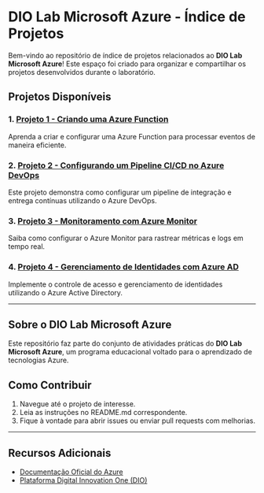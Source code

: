 # DIO Lab Microsoft Azure - Índice de Projetos

Bem-vindo ao repositório de índice de projetos relacionados ao **DIO Lab Microsoft Azure**! Este espaço foi criado para organizar e compartilhar os projetos desenvolvidos durante o laboratório.

## Projetos Disponíveis

### 1. [Projeto 1 - Criando uma Azure Function](./projetos/projeto1/README.md)
Aprenda a criar e configurar uma Azure Function para processar eventos de maneira eficiente.

### 2. [Projeto 2 - Configurando um Pipeline CI/CD no Azure DevOps](./projetos/projeto2/README.md)
Este projeto demonstra como configurar um pipeline de integração e entrega contínuas utilizando o Azure DevOps.

### 3. [Projeto 3 - Monitoramento com Azure Monitor](./projetos/projeto3/README.md)
Saiba como configurar o Azure Monitor para rastrear métricas e logs em tempo real.

### 4. [Projeto 4 - Gerenciamento de Identidades com Azure AD](./projetos/projeto4/README.md)
Implemente o controle de acesso e gerenciamento de identidades utilizando o Azure Active Directory.

---

## Sobre o DIO Lab Microsoft Azure
Este repositório faz parte do conjunto de atividades práticas do **DIO Lab Microsoft Azure**, um programa educacional voltado para o aprendizado de tecnologias Azure.

## Como Contribuir
1. Navegue até o projeto de interesse.
2. Leia as instruções no README.md correspondente.
3. Fique à vontade para abrir issues ou enviar pull requests com melhorias.

---

## Recursos Adicionais
- [Documentação Oficial do Azure](https://learn.microsoft.com/azure/)
- [Plataforma Digital Innovation One (DIO)](https://www.dio.me/)
